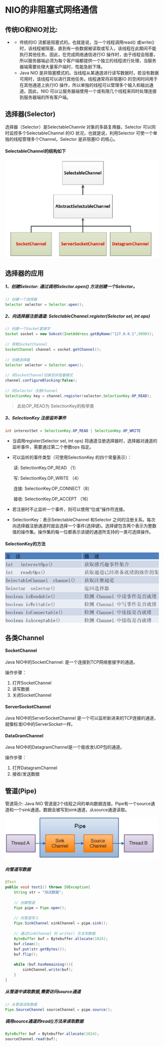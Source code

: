 # NIO的非阻塞式网络通信

## 传统IO和NIO对比:

-   -   传统的IO 流都是阻塞式的。也就是说，当一个线程调用read() 或write() 时，该线程被阻塞，直到有一些数据被读取或写入，该线程在此期间不能执行其他任务。因此，在完成网络通信进行IO 操作时，由于线程会阻塞，所以服务器端必须为每个客户端都提供一个独立的线程进行处理，当服务器端需要处理大量客户端时，性能急剧下降。
    -   Java NIO 是非阻塞模式的。当线程从某通道进行读写数据时，若没有数据可用时，该线程可以进行其他任务。线程通常将非阻塞IO 的空闲时间用于在其他通道上执行IO 操作，所以单独的线程可以管理多个输入和输出通道。因此，NIO 可以让服务器端使用一个或有限几个线程来同时处理连接到服务器端的所有客户端。



## 选择器(Selector)

选择器（Selector）是SelectableChannle 对象的多路复用器，Selector 可以同时监控多个SelectableChannel 的IO 状况，也就是说，利用Selector 可使一个单独的线程管理多个Channel。Selector 是非阻塞IO 的核心。

#### SelectableChannel的结构如下

![image.png](_images/1599120117863-57b8ff82-6ee6-4770-b1d7-3467d1ad2a8e.png)



## 选择器的应用

##### 1、创建Selector: 通过调用Selector.open() 方法创建一个Selector。

```java
// 创建一个选择器
Selector selector = Selector.open();
```

##### 2、向选择器注册通道: SelectableChannel.register(Selector sel, int ops)

```java
// 创建一个Socket套接字
Socket socket = new Sokcet(InetAddress.getByName("127.0.0.1",9898));

// 获取SocketChannel
SocketChannel channel = socket.getChannel();

// 创建选择器
Selector selector = Selector.open();

// 将SocketChannel切换至非阻塞模式
channel.configureBlocking(false);

// 向Selector 注册Channel
SelectionKey key = channel.register(selector,SelectionKey.OP_READ);
```

>   此处OP_READ为 SelectionKey的枚举类

##### 3、SelectionKey 注册监听事件

```java
int interestSet = SelectionKey.OP_READ | SelectionKey.OP_WRITE
```

-   当调用register(Selector sel, int      ops) 将通道注册选择器时，选择器对通道的监听事件，需要通过第二个参数ops 指定。

-   可以监听的事件类型（可使用SelectionKey      的四个常量表示）：

    ​	读: SelectionKey.OP_READ （1）

    ​	写: SelectionKey.OP_WRITE （4）

    ​	连接: SelectionKey.OP_CONNECT（8）

    ​	接收: SelectionKey.OP_ACCEPT （16）

-   若注册时不止监听一个事件，则可以使用“位或”操作符连接。

-   SelectionKey：表示SelectableChannel      和Selector      之间的注册关系。每次向选择器注册通道时就会选择一个事件(选择键)。选择键包含两个表示为整数值的操作集。操作集的每一位都表示该键的通道所支持的一类可选择操作。

#### SelectionKey的方法

![image.png](_images/1599120537872-538460f1-ca7b-4714-8bec-4ab8ff9c5e65.png)



## 各类Channel

#### SocketChannel

Java NIO中的SocketChannel: 是一个连接到TCP网络套接字的通道。

操作步骤：

1.  打开SocketChannel
2.  读写数据
3.  关闭SocketChannel

#### ServerSocketChannel

Java NIO中的ServerSocketChannel 是一个可以监听新进来的TCP连接的通道，就像标准IO中的ServerSocket一样。

#### DataGramChannel

Java NIO中的DatagramChannel是一个能收发UDP包的通道。

操作步骤：

1.  打开DatagramChannel
2.  接收/发送数据



## 管道(Pipe)

管道简介: Java NIO 管道是2个线程之间的单向数据连接。Pipe有一个source通道和一个sink通道。数据会被写到sink通道，从source通道读取。

![image.png](_images/1599120670361-75d8367a-159e-4a84-a253-315765472b84.png)

##### 向管道写数据

```java
@Test
public void test1() throws IOException{
    String str = "测试数据";
    
    // 创建管道
    Pipe pipe = Pipe.open();
    
    // 向管道写入
    Pipe.SinkChannel sinkChannel = pipe.sink();
    
    // 通过SinkChannel 的 write() 方法写数据
    ByteBuffer buf = Bytebuffer.allocate(1024);
    buf.clean();
    buf.put(str.getBytes());
    buf.flip();
    
    while (buf.hasRemaining()){
        sinkChannel.write(buf);
    }
}
```

##### 从管道中读取数据,需要访问source通道

```java
// 从管道读取数据
Pipe.SourceChannel sourceChannel = pipe.source();
```

##### 调用source通道的read()方法来读取数据

```java
ByteBuffer buf = Bytebuffer.allocate(1024);
sourceChannel.read(buf);
```


